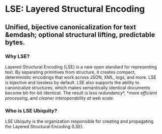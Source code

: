 # LSE: Layered Structural Encoding

## Unified, bijective canonicalization for text &emdash; optional structural lifting, predictable bytes.

### Why LSE?
Layered Structural Encoding (LSE) is a new open standard for representing text. By separating primitives from structure, it creates compact, deterministic encodings that work across JSON, XML, logs, and more. LSE is bijective and lossless by default.  LSE also supports the ability to canonicalize structures, which makes semantically identical documents become bit-for-bit identical. The result is *less redundancy**, **more efficient processing*, and *cleaner interoperability at web scale*.

### Who is LSE Ubiquity?
LSE Ubiquity is the organization responsible for creating and propagating the Layered Structural Encoding (LSE).
